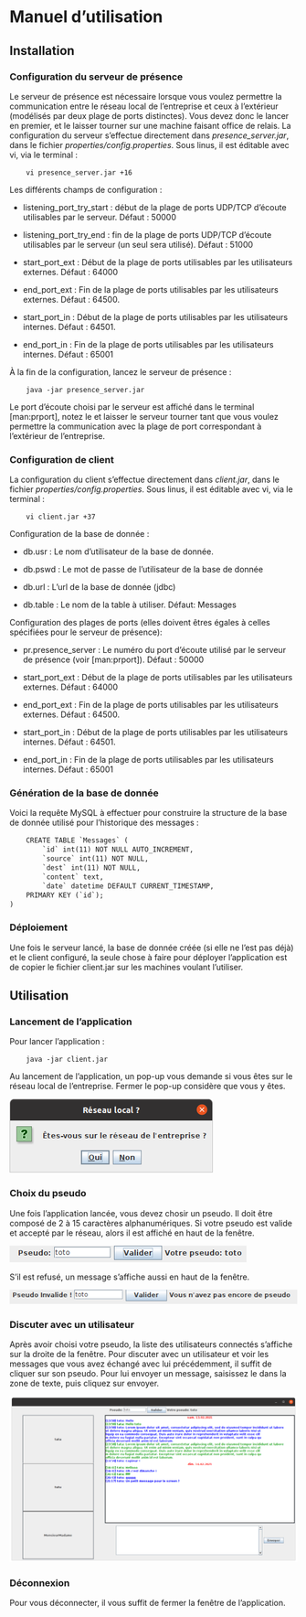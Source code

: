 Manuel d’utilisation
====================

Installation
------------

### Configuration du serveur de présence

Le serveur de présence est nécessaire lorsque vous voulez permettre la communication entre le réseau local de l’entreprise et ceux à l’extérieur (modélisés par deux plage de ports distinctes). Vous devez donc le lancer en premier, et le laisser tourner sur une machine faisant office de relais. La configuration du serveur s’effectue directement dans *presence_server.jar*, dans le fichier *properties/config.properties*. Sous linus, il est éditable avec vi, via le terminal :

        vi presence_server.jar +16

Les différents champs de configuration :

-   listening_port_try_start : début de la plage de ports UDP/TCP d’écoute utilisables par le serveur. Défaut : 50000

-   listening_port_try_end : fin de la plage de ports UDP/TCP d’écoute utilisables par le serveur (un seul sera utilisé). Défaut : 51000

-   start_port_ext : Début de la plage de ports utilisables par les utilisateurs externes. Défaut : 64000

-   end_port_ext : Fin de la plage de ports utilisables par les utilisateurs externes. Défaut : 64500.

-   start_port_in : Début de la plage de ports utilisables par les utilisateurs internes. Défaut : 64501.

-   end_port_in : Fin de la plage de ports utilisables par les utilisateurs internes. Défaut : 65001

À la fin de la configuration, lancez le serveur de présence :

        java -jar presence_server.jar

Le port d’écoute choisi par le serveur est affiché dans le terminal [man:prport], notez le et laisser le serveur tourner tant que vous voulez permettre la communication avec la plage de port correspondant à l’extérieur de l’entreprise.

### Configuration de client

La configuration du client s’effectue directement dans *client.jar*, dans le fichier *properties/config.properties*. Sous linus, il est éditable avec vi, via le terminal :

        vi client.jar +37

Configuration de la base de donnée :

-   db.usr : Le nom d’utilisateur de la base de donnée.

-   db.pswd : Le mot de passe de l’utilisateur de la base de donnée

-   db.url : L’url de la base de donnée (jdbc)

-   db.table : Le nom de la table à utiliser. Défaut: Messages

Configuration des plages de ports (elles doivent êtres égales à celles spécifiées pour le serveur de présence):

-   pr.presence_server : Le numéro du port d’écoute utilisé par le serveur de présence (voir [man:prport]). Défaut : 50000

-   start_port_ext : Début de la plage de ports utilisables par les utilisateurs externes. Défaut : 64000

-   end_port_ext : Fin de la plage de ports utilisables par les utilisateurs externes. Défaut : 64500.

-   start_port_in : Début de la plage de ports utilisables par les utilisateurs internes. Défaut : 64501.

-   end_port_in : Fin de la plage de ports utilisables par les utilisateurs internes. Défaut : 65001

### Génération de la base de donnée

Voici la requête MySQL à effectuer pour construire la structure de la base de donnée utilisé pour l’historique des messages :

        CREATE TABLE `Messages` (
            `id` int(11) NOT NULL AUTO_INCREMENT,
            `source` int(11) NOT NULL,
            `dest` int(11) NOT NULL,
            `content` text,
            `date` datetime DEFAULT CURRENT_TIMESTAMP,
        PRIMARY KEY (`id`);
    )

### Déploiement

Une fois le serveur lancé, la base de donnée créée (si elle ne l’est pas déjà) et le client configuré, la seule chose à faire pour déployer l’application est de copier le fichier client.jar sur les machines voulant l’utiliser.

Utilisation
-----------

### Lancement de l’application

Pour lancer l’application :

        java -jar client.jar

Au lancement de l’application, un pop-up vous demande si vous êtes sur le réseau local de l’entreprise. Fermer le pop-up considère que vous y êtes.

![Pop-up sélection interne/externe<span data-label="fig:popup"></span>](content/imgs_manuel/popup.png)

### Choix du pseudo

Une fois l’application lancée, vous devez chosir un pseudo. Il doit être composé de 2 à 15 caractères alphanumériques. Si votre pseudo est valide et accepté par le réseau, alors il est affiché en haut de la fenêtre.

![Pseudo valide](content/imgs_manuel/pseudo_valide.png)

S’il est refusé, un message s’affiche aussi en haut de la fenêtre.

![Pseudo invalide](content/imgs_manuel/pseudo_invalide.png)

### Discuter avec un utilisateur

Après avoir choisi votre pseudo, la liste des utilisateurs connectés s’affiche sur la droite de la fenêtre. Pour discuter avec un utilisateur et voir les messages que vous avez échangé avec lui précédemment, il suffit de cliquer sur son pseudo. Pour lui envoyer un message, saisissez le dans la zone de texte, puis cliquez sur envoyer.

![Conversation entre toto (bleu) et tata (vert)](content/imgs_manuel/conversation.png)

### Déconnexion

Pour vous déconnecter, il vous suffit de fermer la fenêtre de l’application.
